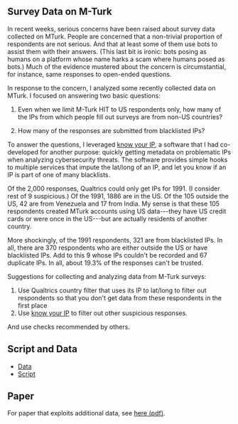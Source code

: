 ## Survey Data on M-Turk

In recent weeks, serious concerns have been raised about survey data collected on MTurk. People are concerned that a non-trivial proportion of respondents are not serious. And that at least some of them use bots to assist them with their answers. (This last bit is ironic: bots posing as humans on a platform whose name harks a scam where humans posed as bots.) Much of the evidence mustered about the concern is circumstantial, for instance, same responses to open-ended questions.

In response to the concern, I analyzed some recently collected data on MTurk. I focused on answering two basic questions: 

1. Even when we limit M-Turk HIT to US respondents only, how many of the IPs from which people fill out surveys are from non-US countries?  

2.  How many of the responses are submitted from blacklisted IPs?

To answer the questions, I leveraged [know your IP](https://github.com/themains/know_your_ip), a software that I had co-developed for another purpose: quickly getting metadata on problematic IPs when analyzing cybersecurity threats. The software provides simple hooks to multiple services that impute the lat/long of an IP, and let you know if an IP is part of one of many blacklists.

Of the 2,000 responses, Qualtrics could only get IPs for 1991. (I consider rest of 9 suspicious.) Of the 1991, 1886 are in the US. Of the 105 outside the US, 42 are from Venezuela and 17 from India. My sense is that these 105 respondents created MTurk accounts using US data---they have US credit cards or were once in the US---but are actually residents of another country. 

More shockingly, of the 1991 respondents, 321 are from blacklisted IPs. In all, there are 370 respondents who are either outside the US or have blacklisted IPs. Add to this 9 whose IPs couldn't be recorded and 67 duplicate IPs. In all, about 19.3% of the responses can't be trusted.

Suggestions for collecting and analyzing data from M-Turk surveys: 

1. Use Qualtrics country filter that uses its IP to lat/long to filter out respondents so that you don't get data from these respondents in the first place
2. Use [know your IP](https://github.com/themains/know_your_ip) to filter out other suspicious responses. 

And use checks recommended by others.

## Script and Data

* [Data](data/ip_metadata.csv)
* [Script](scripts/mturk.ipynb)

## Paper

For paper that exploits additional data, see [here (pdf)](http://www.gsood.com/research/papers/turk.pdf).

